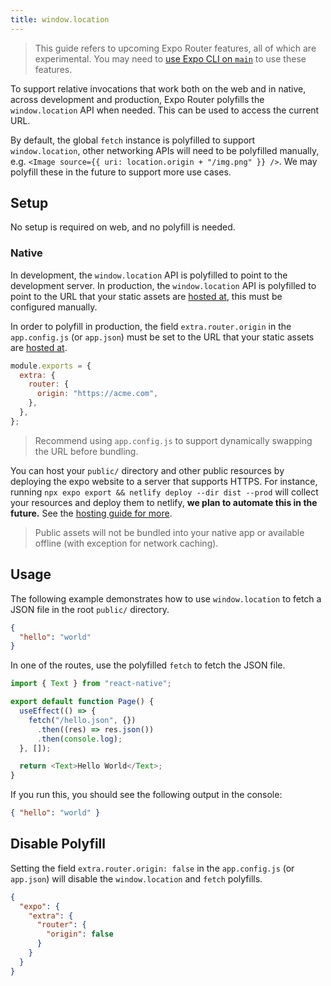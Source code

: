 ```yaml
---
title: window.location
---
```


> This guide refers to upcoming Expo Router features, all of which are experimental. You may need to [use Expo CLI on `main`](https://github.com/expo/expo/tree/main/packages/%40expo/cli#contributing) to use these features.

To support relative invocations that work both on the web and in native, across development and production, Expo Router polyfills the `window.location` API when needed. This can be used to access the current URL.

By default, the global `fetch` instance is polyfilled to support `window.location`, other networking APIs will need to be polyfilled manually, e.g. `<Image source={{ uri: location.origin + "/img.png" }} />`. We may polyfill these in the future to support more use cases.

## Setup

No setup is required on web, and no polyfill is needed.

### Native

In development, the `window.location` API is polyfilled to point to the development server. In production, the `window.location` API is polyfilled to point to the URL that your static assets are [hosted at](/docs/guides/hosting.md), this must be configured manually.

In order to polyfill in production, the field `extra.router.origin` in the `app.config.js` (or `app.json`) must be set to the URL that your static assets are [hosted at](/docs/guides/hosting.md).

```js title=app.config.js
module.exports = {
  extra: {
    router: {
      origin: "https://acme.com",
    },
  },
};
```

> Recommend using `app.config.js` to support dynamically swapping the URL before bundling.

You can host your `public/` directory and other public resources by deploying the expo website to a server that supports HTTPS. For instance, running `npx expo export && netlify deploy --dir dist --prod` will collect your resources and deploy them to netlify, **we plan to automate this in the future.** See the [hosting guide for more](/docs/guides/hosting.md).

> Public assets will not be bundled into your native app or available offline (with exception for network caching).

## Usage

The following example demonstrates how to use `window.location` to fetch a JSON file in the root `public/` directory.

```json title=public/hello.json
{
  "hello": "world"
}
```

In one of the routes, use the polyfilled `fetch` to fetch the JSON file.

```js title=app/index.js
import { Text } from "react-native";

export default function Page() {
  useEffect(() => {
    fetch("/hello.json", {})
      .then((res) => res.json())
      .then(console.log);
  }, []);

  return <Text>Hello World</Text>;
}
```

If you run this, you should see the following output in the console:

```json
{ "hello": "world" }
```

## Disable Polyfill

Setting the field `extra.router.origin: false` in the `app.config.js` (or `app.json`) will disable the `window.location` and `fetch` polyfills.

```json title=app.json
{
  "expo": {
    "extra": {
      "router": {
        "origin": false
      }
    }
  }
}
```
